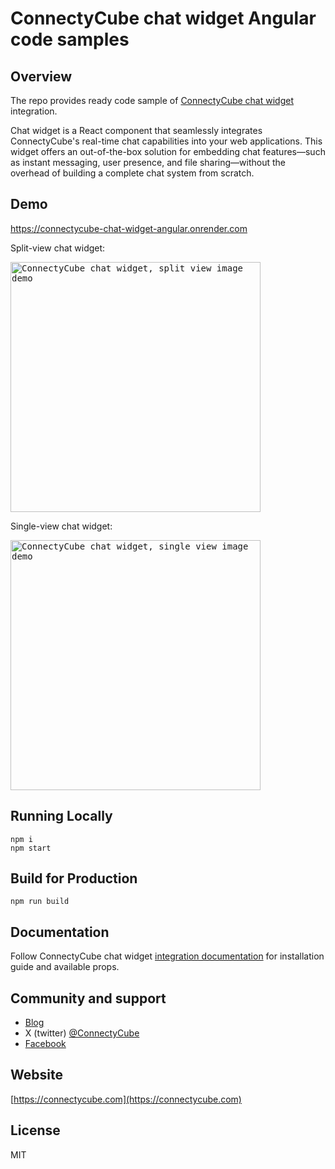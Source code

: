 # ConnectyCube chat widget Angular code samples

## Overview

The repo provides ready code sample of [ConnectyCube chat widget](https://www.npmjs.com/package/@connectycube/chat-widget) integration.

Chat widget is a React component that seamlessly integrates ConnectyCube's real-time chat capabilities into your web applications. This widget offers an out-of-the-box solution for embedding chat features—such as instant messaging, user presence, and file sharing—without the overhead of building a complete chat system from scratch.

## Demo

<https://connectycube-chat-widget-angular.onrender.com>

Split-view chat widget:

<kbd><img alt="ConnectyCube chat widget, split view image demo" src="https://developers.connectycube.com/images/chat_widget/chat-widget-1.png" width="400" /></kbd>

Single-view chat widget:

<kbd><img alt="ConnectyCube chat widget, single view image demo" src="https://developers.connectycube.com/images/chat_widget/chat-widget-2.png" width="400" /></kbd>

## Running Locally

```
npm i
npm start
```

## Build for Production

```
npm run build
```

## Documentation

Follow ConnectyCube chat widget [integration documentation](https://www.npmjs.com/package/@connectycube/chat-widget) for installation guide and available props.

## Community and support

- [Blog](https://connectycube.com/blog)
- X (twitter) [@ConnectyCube](https://x.com/ConnectyCube)
- [Facebook](https://www.facebook.com/ConnectyCube)

## Website

[https://connectycube.com](https://connectycube.com)

## License

MIT
